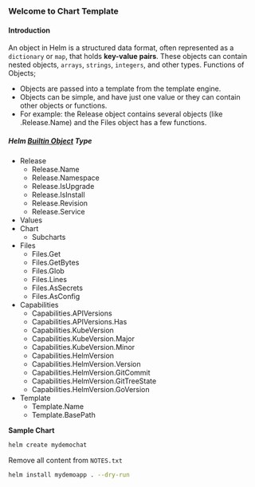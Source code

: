 ### Welcome to Chart Template
#### Introduction
An object in Helm is a structured data format, often represented as a `dictionary` or `map`, that holds **key-value pairs**. These objects can contain nested objects, `arrays`, `strings`, `integers`, and other types. Functions of Objects;
  - Objects are passed into a template from the template engine.
  - Objects can be simple, and have just one value or they can contain other objects or functions.
  - For example: the Release object contains several objects (like .Release.Name) and the Files object has a few functions.

##### Helm [Builtin Object](https://helm.sh/docs/chart_template_guide/builtin_objects/) Type
- Release
  - Release.Name
  - Release.Namespace
  - Release.IsUpgrade
  - Release.IsInstall
  - Release.Revision
  - Release.Service
- Values
- Chart
  - Subcharts
- Files
  - Files.Get
  - Files.GetBytes
  - Files.Glob
  - Files.Lines
  - Files.AsSecrets
  - Files.AsConfig
- Capabilities
  - Capabilities.APIVersions
  - Capabilities.APIVersions.Has
  - Capabilities.KubeVersion
  - Capabilities.KubeVersion.Major
  - Capabilities.KubeVersion.Minor
  - Capabilities.HelmVersion
  - Capabilities.HelmVersion.Version
  - Capabilities.HelmVersion.GitCommit
  - Capabilities.HelmVersion.GitTreeState
  - Capabilities.HelmVersion.GoVersion
- Template
  - Template.Name
  - Template.BasePath

**Sample Chart**
```bash
helm create mydemochat
```
Remove all content from `NOTES.txt`
```bash
helm install mydemoapp . --dry-run
```
